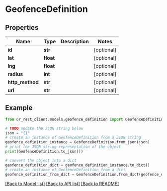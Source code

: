 # GeofenceDefinition


## Properties

Name | Type | Description | Notes
------------ | ------------- | ------------- | -------------
**id** | **str** |  | [optional] 
**lat** | **float** |  | [optional] 
**lng** | **float** |  | [optional] 
**radius** | **int** |  | [optional] 
**http_method** | **str** |  | [optional] 
**url** | **str** |  | [optional] 

## Example

```python
from or_rest_client.models.geofence_definition import GeofenceDefinition

# TODO update the JSON string below
json = "{}"
# create an instance of GeofenceDefinition from a JSON string
geofence_definition_instance = GeofenceDefinition.from_json(json)
# print the JSON string representation of the object
print(GeofenceDefinition.to_json())

# convert the object into a dict
geofence_definition_dict = geofence_definition_instance.to_dict()
# create an instance of GeofenceDefinition from a dict
geofence_definition_from_dict = GeofenceDefinition.from_dict(geofence_definition_dict)
```
[[Back to Model list]](../README.md#documentation-for-models) [[Back to API list]](../README.md#documentation-for-api-endpoints) [[Back to README]](../README.md)


